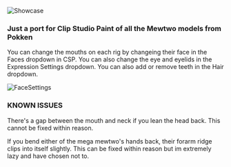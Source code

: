 ![Showcase](https://user-images.githubusercontent.com/47396668/222947823-c9520f0d-5904-4444-821e-80cb1e58b775.png)

### Just a port for Clip Studio Paint of all the Mewtwo models from Pokken

You can change the mouths on each rig by changeing their face in the Faces dropdown in CSP. You can also change the eye and eyelids in the Expression Settings dropdown. You can also add or remove teeth in the Hair dropdown.

![FaceSettings](https://user-images.githubusercontent.com/47396668/224461617-09811206-89d2-4a04-9875-a8c2ccbf77cd.png)

### KNOWN ISSUES

There's a gap between the mouth and neck if you lean the head back. This cannot be fixed within reason.

If you bend either of the mega mewtwo's hands back, their forarm ridge clips into itself slightly. This can be fixed within reason but im extremely lazy and have chosen not to.
